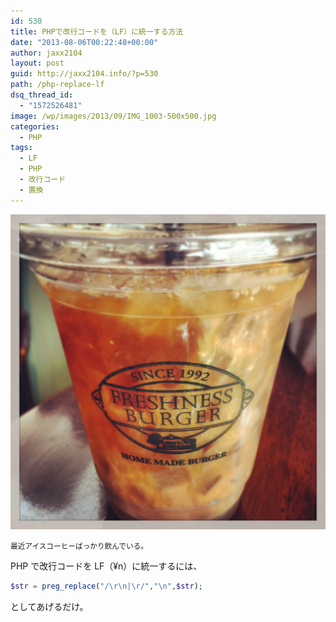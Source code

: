 ```yaml
---
id: 530
title: PHPで改行コードを（LF）に統一する方法
date: "2013-08-06T00:22:48+00:00"
author: jaxx2104
layout: post
guid: http://jaxx2104.info/?p=530
path: /php-replace-lf
dsq_thread_id:
  - "1572526481"
image: /wp/images/2013/09/IMG_1003-500x500.jpg
categories:
  - PHP
tags:
  - LF
  - PHP
  - 改行コード
  - 置換
---
```


<img src="./IMG_1003.jpg" />

<small>最近アイスコーヒーばっかり飲んでいる。</small>

PHP で改行コードを LF（¥n）に統一するには、

```php
$str = preg_replace("/\r\n|\r/","\n",$str);
```

としてあげるだけ。
